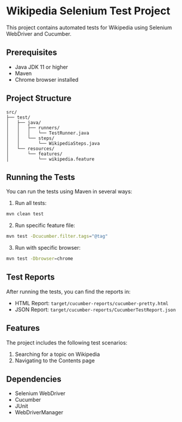 # Wikipedia Selenium Test Project

This project contains automated tests for Wikipedia using Selenium WebDriver and Cucumber.

## Prerequisites

- Java JDK 11 or higher
- Maven
- Chrome browser installed

## Project Structure

```
src/
├── test/
│   ├── java/
│   │   ├── runners/
│   │   │   └── TestRunner.java
│   │   └── steps/
│   │       └── WikipediaSteps.java
│   └── resources/
│       └── features/
│           └── wikipedia.feature
```

## Running the Tests

You can run the tests using Maven in several ways:

1. Run all tests:
```bash
mvn clean test
```

2. Run specific feature file:
```bash
mvn test -Dcucumber.filter.tags="@tag"
```

3. Run with specific browser:
```bash
mvn test -Dbrowser=chrome
```

## Test Reports

After running the tests, you can find the reports in:
- HTML Report: `target/cucumber-reports/cucumber-pretty.html`
- JSON Report: `target/cucumber-reports/CucumberTestReport.json`

## Features

The project includes the following test scenarios:
1. Searching for a topic on Wikipedia
2. Navigating to the Contents page

## Dependencies

- Selenium WebDriver
- Cucumber
- JUnit
- WebDriverManager 